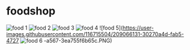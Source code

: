 # foodshop
![food 1](https://user-images.githubusercontent.com/116715504/209065750-16fdc854-55b7-4c46-90cc-105d0a41f401.PNG)
![food 2](https://user-images.githubusercontent.com/116715504/209066073-66216265-c0ec-47eb-ba7c-a1331e25cf26.PNG)
![food 3](https://user-images.githubusercontent.com/116715504/209066093-799c7713-5e0f-4c31-bf3b-2ec5d6174809.PNG)
![food 4](https://user-images.githubusercontent.com/116715504/209066112-0215157c-81cd-4ef8-b3ef-9a332726d8ab.PNG)
![food 5](https://user-images.githubusercontent.com/116715504/209066131-30270a4d-fab5-4727
![food 6](https://user-images.githubusercontent.com/116715504/209066155-431549f8-f4e8-41e0-bcad-b19e72ac0078.PNG)
-a567-3ea755f6b65c.PNG)
